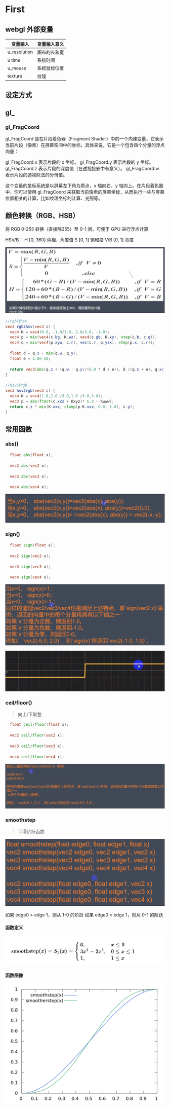 # First

## webgl 外部变量

| 变量输入     | 变量输入意义 |
| ------------ | ------------ |
| u_resolution | 画布的长和宽 |
| u time       | 系统时间     |
| u_mouse      | 系统鼠标位置 |
| texture      | 纹理         |

## 设定方式

## gl\_

### gl_FragCoord

gl_FragCoord 是在片段着色器（Fragment Shader）中的一个内建变量，它表示当前片段（像素）在屏幕空间中的坐标。具体来说，它是一个包含四个分量的浮点向量：

gl_FragCoord.x 表示片段的 x 坐标。
gl_FragCoord.y 表示片段的 y 坐标。
gl_FragCoord.z 表示片段的深度值（在透视投影中有意义）。
gl_FragCoord.w 表示片段的透视除法的分母值。

这个变量的坐标系统是以屏幕左下角为原点，x 轴向右，y 轴向上。在片段着色器中，你可以使用 gl_FragCoord 来获取当前像素的屏幕坐标，从而执行一些与屏幕位置相关的计算，比如纹理坐标的计算、光照等。

## 颜色转换（RGB、HSB）

将 RGB 0-255 转换（直接除255）至 0-1 间，可便于 GPU 进行浮点计算

HSV/B：
H [0, 360] 色相、角度值
S [0, 1] 饱和度
V/B [0, 1] 亮度

![Alt text](./image/RGB2HSV.png)

```glsl
//rgb转hsv
vec3 rgb2hsv(vec3 c) {
  vec4 K = vec4(0.0, -1.0/3.0, 2.0/3.0, -1.0);
  vec4 p = mix(vec4(c.bg, K.wz), vec4(c.gb, K.xy), step(c.b, c.g));
  vec4 q = mix(vec4(p.xyw, c.r), vec(c.r, p.yzx), step(p.x, c.r));

  float d = q.x - min(q.w, q.y);
  float e = 1.0e-10;

  return vec3(abs(q.z + (q.w - q.y)/(6.0 * d + e)), d /(q.x + e), q.x);
}

//hsv转rgb
vec3 hsv2rgb(vec3 c) {
  vec4 K = vec4(1.0,2.0 /3.0,1.0 /3.0,3.0);
  vec3 p = abs(fract(c.xxx + Kxyz)* 6.0 - Kwww);
  return c.z * mix(K.xxx, clamp(p-K.xxx, 0.0, 1.0), c.y);
}
```

## 常用函数

### abs()

```glsl
  float abs(float x);

  vec2 abs(vec2 x);

  vec3 abs(vec3 x);

  vec4 abs(vec4 x);
```

![Alt text](./image/abs.png)

### sign()

```glsl
  float sign(float x);

  vec2 sign(vec2 x);

  vec3 sign(vec3 x);

  vec4 sign(vec4 x);
```

![Alt text](./image/sign.png)

![Alt text](./image/sign2.png)

### ceil/floor()

> 向上/下取整

```glsl
  float ceil/floor(float x);

  vec2 ceil/floor(vec2 x);

  vec3 ceil/floor(vec3 x);

  vec4 ceil/floor(vec4 x);
```

![Alt text](./image/ceil.png)

### smoothstep

> 平滑阶跃函数

![Alt text](./image/smoothstep.png)

如果 edge0 > edge 1，则从 1-0 的阶跃
如果 edge0 < edge 1，则从 0-1 的阶跃

#### 函数定义

![Alt text](./image/smoothstep2.png)

#### 函数图像

![Alt text](./image/smoothstep1.png)
